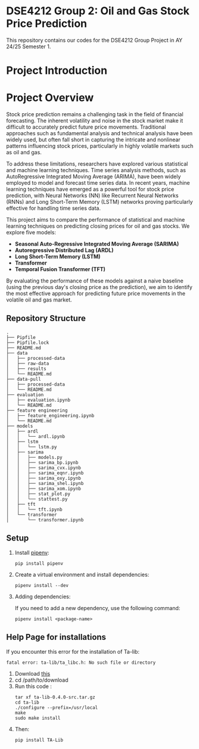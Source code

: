 # DSE4212 Group 2: Oil and Gas Stock Price Prediction
This repository contains our codes for the DSE4212 Group Project in AY 24/25 Semester 1.

# Project Introduction
# Project Overview

Stock price prediction remains a challenging task in the field of financial forecasting. The inherent volatility and noise in the stock market make it difficult to accurately predict future price movements. Traditional approaches such as fundamental analysis and technical analysis have been widely used, but often fall short in capturing the intricate and nonlinear patterns influencing stock prices, particularly in highly volatile markets such as oil and gas.

To address these limitations, researchers have explored various statistical and machine learning techniques. Time series analysis methods, such as AutoRegressive Integrated Moving Average (ARIMA), have been widely employed to model and forecast time series data. In recent years, machine learning techniques have emerged as a powerful tool for stock price prediction, with Neural Networks (NN) like Recurrent Neural Networks (RNNs) and Long Short-Term Memory (LSTM) networks proving particularly effective for handling time series data.

This project aims to compare the performance of statistical and machine learning techniques on predicting closing prices for oil and gas stocks. We explore five models:
- **Seasonal Auto-Regressive Integrated Moving Average (SARIMA)**
- **Autoregressive Distributed Lag (ARDL)**
- **Long Short-Term Memory (LSTM)**
- **Transformer**
- **Temporal Fusion Transformer (TFT)**

By evaluating the performance of these models against a naive baseline (using the previous day's closing price as the prediction), we aim to identify the most effective approach for predicting future price movements in the volatile oil and gas market.

## Repository Structure
```
.
├── Pipfile
├── Pipfile.lock
├── README.md
├── data
│   ├── processed-data
│   ├── raw-data
│   ├── results
│   └── README.md
├── data-pull
│   ├── processed-data
│   └── README.md
├── evaluation
│   ├── evaluation.ipynb
│   └── README.md
├── feature engineering
│   ├── feature_engineering.ipynb
│   └── README.md
├── models
│   ├── ardl
│   │   └── ardl.ipynb
│   ├── lstm
│   │   └── lstm.py
│   ├── sarima
│   │   ├── models.py
│   │   ├── sarima_bp.ipynb
│   │   ├── sarima_cvx.ipynb
│   │   ├── sarima_eqnr.ipynb
│   │   ├── sarima_oxy.ipynb
│   │   ├── sarima_shel.ipynb
│   │   ├── sarima_xom.ipynb
│   │   ├── stat_plot.py
│   │   └── stattest.py
│   ├── tft
│   │   └── tft.ipynb
│   └── transformer
│       └── transformer.ipynb
```
## Setup

1. Install [pipenv](https://pypi.org/project/pipenv/):

   ```shell
   pip install pipenv
   ```

2. Create a virtual environment and install dependencies:

   ```shell
   pipenv install --dev
   ```

3. Adding dependencies:

   If you need to add a new dependency, use the following command:

   ```shell
   pipenv install <package-name>
   ```

## Help Page for installations

If you encounter this error for the installation of Ta-lib:
```
fatal error: ta-lib/ta_libc.h: No such file or directory
```

1. Download [this](http://prdownloads.sourceforge.net/ta-lib/ta-lib-0.4.0-src.tar.gz)
2. cd /path/to/download
3. Run this code : 
    ```
    tar xf ta-lib-0.4.0-src.tar.gz
    cd ta-lib
    ./configure --prefix=/usr/local
    make
    sudo make install
    ```
4. Then:
    ```
    pip install TA-Lib
    ```